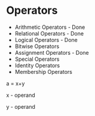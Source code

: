 # Operators

- Arithmetic Operators - Done
- Relational Operators - Done
- Logical Operators - Done
- Bitwise Operators
- Assignment Operators - Done
- Special Operators
- Identity Operators
- Membership Operators

a = x+y

x - operand

y - operand